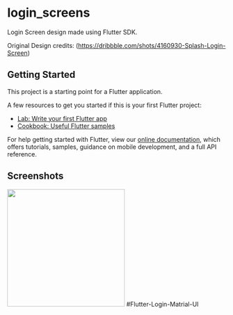 # login_screens

Login Screen design made using Flutter SDK.

Original Design credits: (https://dribbble.com/shots/4160930-Splash-Login-Screen)

## Getting Started

This project is a starting point for a Flutter application.

A few resources to get you started if this is your first Flutter project:

- [Lab: Write your first Flutter app](https://flutter.io/docs/get-started/codelab)
- [Cookbook: Useful Flutter samples](https://flutter.io/docs/cookbook)

For help getting started with Flutter, view our 
[online documentation](https://flutter.io/docs), which offers tutorials, 
samples, guidance on mobile development, and a full API reference.

## Screenshots
<img src="" width="270">
#Flutter-Login-Matrial-UI
